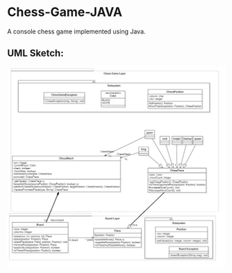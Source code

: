 # Chess-Game-JAVA

A console chess game implemented using Java.

## UML Sketch:

![UML-Sketch](./UML-sketch.png)
